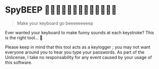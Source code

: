 # SpyBEEP 🤖🤖🤖🤖🤖🤖🤖🤖🤖🤖🤖🤖🤖
> Make your keyboard go beeeeeeeeep

Ever wanted your keyboard to make funny sounds at each keystroke? This is the right tool... 🤖

Please keep in mind that this tool acts as a keylogger ; you may not want everyone around you to hear you type your passwords. As part of the Unlicense, I take no responsability for any event caused by your usage of this software.